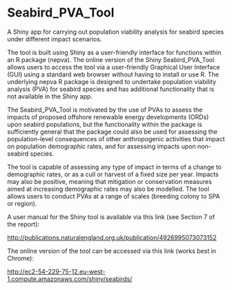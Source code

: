 # Seabird_PVA_Tool
A Shiny app for carrying out population viability analysis for seabird species under different impact scenarios.

The tool is built using Shiny as a user-friendly interface for functions within an R package (nepva). The online version of the Shiny Seabird_PVA_Tool allows users to access the tool via a user-friendly Graphical User Interface (GUI) using a standard web browser without having to install or use R. The underlying nepva R package is designed to undertake population viability analysis (PVA) for seabird species and has additional functionality that is not available in the Shiny app. 

The Seabird_PVA_Tool is motivated by the use of PVAs to assess the impacts of proposed offshore renewable energy developments (ORDs) upon seabird populations, but the functionality within the package is sufficiently general that the package could also be used for assessing the population-level consequences of other anthropogenic activities that impact on population demographic rates, and for assessing impacts upon non-seabird species.

The tool is capable of assessing any type of impact in terms of a change to demographic rates, or as a cull or harvest of a fixed size per year. Impacts may also be positive, meaning that mitigation or conservation measures aimed at increasing demographic rates may also be modelled. The tool allows users to conduct PVAs at a range of scales (breeding colony to SPA or region).

A user manual for the Shiny tool is available via this link (see Section 7 of the report):

http://publications.naturalengland.org.uk/publication/4926995073073152

The online version of the tool can be accessed via this link (works best in Chrome): 

http://ec2-54-229-75-12.eu-west-1.compute.amazonaws.com/shiny/seabirds/
